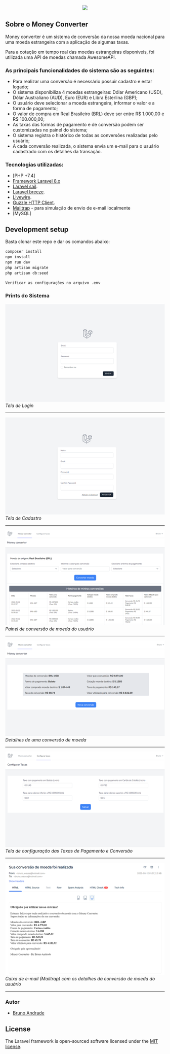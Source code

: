 <p align="center"><a href="https://laravel.com" target="_blank"><img src="https://raw.githubusercontent.com/laravel/art/master/logo-lockup/5%20SVG/2%20CMYK/1%20Full%20Color/laravel-logolockup-cmyk-red.svg" width="400"></a></p>


## Sobre o Money Converter

Money converter é um sistema de conversão da nossa moeda nacional para uma moeda estrangeira com a aplicação de algumas
taxas.

Para a cotação em tempo real das moedas estrangeiras disponíveis, foi utilizada uma API de moedas chamada AwesomeAPI.

### **As principais funcionalidades do sistema são as seguintes:**

- Para realizar uma conversão é necessário possuir cadastro e estar logado;
- O sistema disponibiliza 4 moedas estrangeiras: Dólar Americano (USD), Dólar Australiano (AUD), Euro (EUR) e Libra Esterlina (GBP);
- O usuário deve selecionar a moeda estrangeira, informar o valor e a forma de pagamento;
- O valor de compra em Real Brasileiro (BRL) deve ser entre R$ 1.000,00 e R$ 100.000,00;
- As taxas das formas de pagamento e de conversão podem ser customizadas no painel do sistema;
- O sistema registra o histórico de todas as conversões realizadas pelo usuário;
- A cada conversão realizada, o sistema envia um e-mail para o usuário cadastrado com os detalhes da transação.

### Tecnologias utilizadas:

- [PHP +7.4]
- [Framework Laravel 8.x](https://laravel.com/)
- [Laravel sail](https://laravel.com/docs/9.x/sail#installing-sail-into-existing-applications).
- [Laravel breeze](https://laravel.com/docs/9.x/starter-kits#laravel-breeze-installation).
- [Livewire](https://laravel-livewire.com/docs/2.x/quickstart#install-livewire).
- [Guzzle HTTP Client](https://laravel.com/docs/8.x/http-client#request-data).
- [Mailtrap](https://mailtrap.io/) - para simulação de envio de e-mail localmente
- [MySQL]

## Development setup

Basta clonar este repo e dar os comandos abaixo:

```sh
composer install
npm install
npm run dev
php artisan migrate
php artisan db:seed
```

```sh
Verificar as configurações no arquivo .env
```

### Prints do Sistema

<img src="./public/prints/print-login.png">
<em>Tela de Login</em>

<hr>

<img src="./public/prints/print-register.png">
<em>Tela de Cadastro</em>

<hr>

<img src="./public/prints/print-dashboard.png">
<em>Painel de conversão de moeda do usuário</em>

<hr>

<img src="./public/prints/print-conversao.png">
<em>Detalhes de uma conversão de moeda</em>

<hr>

<img src="./public/prints/print-config-taxas.png">
<em>Tela de configuração das Taxas de Pagamento e Conversão</em>

<hr>

<img src="./public/prints/print-caixa-email.png">
<em>Caixa de e-mail (Mailtrap) com os detalhes da conversão de moeda do usuário</em>

<hr>

### Autor

- [Bruno Andrade](https://github.com/bnandrade)

## License

The Laravel framework is open-sourced software licensed under the [MIT license](https://opensource.org/licenses/MIT).
